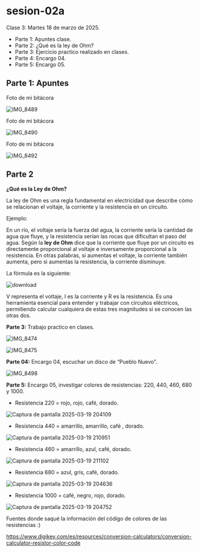 # sesion-02a

Clase 3: Martes 18 de marzo de 2025.

- Parte 1: Apuntes clase.
- Parte 2: ¿Qué es la ley de Ohm?
- Parte 3: Ejercicio practico realizado en clases.
- Parte 4: Encargo 04.
- Parte 5: Encargo 05.

## Parte 1: Apuntes

Foto de mi bitácora

![IMG_8489](https://github.com/user-attachments/assets/b44f59d8-8d75-4fb3-8ffc-62c640a5d013)

Foto de mi bitácora

![IMG_8490](https://github.com/user-attachments/assets/25d41fb5-0857-4114-8236-be916b921167)

Foto de mi bitácora

![IMG_8492](https://github.com/user-attachments/assets/f1298cc3-dbd3-44c5-89e1-b71a13eab12d)

## Parte 2

**¿Qué es la Ley de Ohm?**

La ley de Ohm es una regla fundamental en electricidad que describe cómo se relacionan el voltaje, la corriente y la resistencia en un circuito.

Ejemplo:

En un río, el voltaje sería la fuerza del agua, la corriente sería la cantidad de agua que fluye, y la resistencia serían las rocas que dificultan el paso del agua. Según la **ley de Ohm** dice que la corriente que fluye por un circuito es directamente proporcional al voltaje e inversamente proporcional a la resistencia. En otras palabras,  si aumentas el voltaje, la corriente también aumenta, pero si aumentas la resistencia, la corriente disminuye.

La fórmula es la siguiente:

![download](https://github.com/user-attachments/assets/46446825-601c-4002-aee9-3102ca9aed23)

V representa el voltaje, I es la corriente y R es la resistencia. Es una herramienta esencial para entender y trabajar con circuitos eléctricos, permitiendo calcular cualquiera de estas tres magnitudes si se conocen las otras dos.

**Parte 3:** Trabajo practico en clases.

![IMG_8474](https://github.com/user-attachments/assets/e6757e7c-a442-4792-8f7d-5af657f5bdc2)

![IMG_8475](https://github.com/user-attachments/assets/922ea4be-3c92-4728-a51b-b1ef07b782d8)

**Parte 04:** Encargo 04, escuchar un disco de “Pueblo Nuevo”.

![IMG_8498](https://github.com/user-attachments/assets/04547f6a-0d3f-4849-91cd-a6486b7a3040)

**Parte 5:** Encargo 05, investigar colores de resistencias: 220, 440, 460, 680 y 1000.

- Resistencia 220 = rojo, rojo, café, dorado.

![Captura de pantalla 2025-03-19 204109](https://github.com/user-attachments/assets/097c177c-94bd-492f-bb35-64d7bb8f8ab4)

- Resistencia 440 = amarrillo, amarrillo, café , dorado.

![Captura de pantalla 2025-03-19 210951](https://github.com/user-attachments/assets/9645e21d-1dc8-49be-905a-110b06eb1eb1)

- Resistencia 460 = amarrillo, azul, café, dorado.

![Captura de pantalla 2025-03-19 211102](https://github.com/user-attachments/assets/9ddf2523-db3f-4bb5-aa5e-b927b29dfd0b)

- Resistencia 680 = azul, gris, café, dorado.

![Captura de pantalla 2025-03-19 204636](https://github.com/user-attachments/assets/e89fd1bf-c22f-4229-a363-9ab5e40e828b)

- Resistencia 1000 = café, negro, rojo, dorado.

![Captura de pantalla 2025-03-19 204752](https://github.com/user-attachments/assets/0f208463-5f51-456f-bf81-bde5a205168b)

Fuentes donde saqué la información del código de colores de las resistencias :)

<https://www.digikey.com/es/resources/conversion-calculators/conversion-calculator-resistor-color-code>
